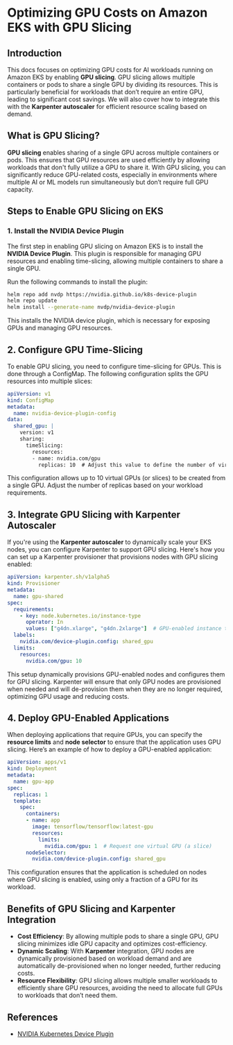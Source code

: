 # Optimizing GPU Costs on Amazon EKS with GPU Slicing

## Introduction

This docs focuses on optimizing GPU costs for AI workloads running on Amazon EKS by enabling **GPU slicing**. GPU slicing allows multiple containers or pods to share a single GPU by dividing its resources. This is particularly beneficial for workloads that don’t require an entire GPU, leading to significant cost savings. We will also cover how to integrate this with the **Karpenter autoscaler** for efficient resource scaling based on demand.

## What is GPU Slicing?

**GPU slicing** enables sharing of a single GPU across multiple containers or pods. This ensures that GPU resources are used efficiently by allowing workloads that don't fully utilize a GPU to share it. With GPU slicing, you can significantly reduce GPU-related costs, especially in environments where multiple AI or ML models run simultaneously but don’t require full GPU capacity.

## Steps to Enable GPU Slicing on EKS

### 1. **Install the NVIDIA Device Plugin**

The first step in enabling GPU slicing on Amazon EKS is to install the **NVIDIA Device Plugin**. This plugin is responsible for managing GPU resources and enabling time-slicing, allowing multiple containers to share a single GPU.

Run the following commands to install the plugin:

```bash
helm repo add nvdp https://nvidia.github.io/k8s-device-plugin
helm repo update
helm install --generate-name nvdp/nvidia-device-plugin
```

This installs the NVIDIA device plugin, which is necessary for exposing GPUs and managing GPU resources.



## 2. Configure GPU Time-Slicing

To enable GPU slicing, you need to configure time-slicing for GPUs. This is done through a ConfigMap. The following configuration splits the GPU resources into multiple slices:

```yaml
apiVersion: v1
kind: ConfigMap
metadata:
  name: nvidia-device-plugin-config
data:
  shared_gpu: |
    version: v1
    sharing:
      timeSlicing:
        resources:
        - name: nvidia.com/gpu
          replicas: 10  # Adjust this value to define the number of virtual GPUs
```

This configuration allows up to 10 virtual GPUs (or slices) to be created from a single GPU. Adjust the number of replicas based on your workload requirements.

## 3. Integrate GPU Slicing with Karpenter Autoscaler

If you're using the **Karpenter autoscaler** to dynamically scale your EKS nodes, you can configure Karpenter to support GPU slicing. Here's how you can set up a Karpenter provisioner that provisions nodes with GPU slicing enabled:

```yaml
apiVersion: karpenter.sh/v1alpha5
kind: Provisioner
metadata:
  name: gpu-shared
spec:
  requirements:
    - key: node.kubernetes.io/instance-type
      operator: In
      values: ["g4dn.xlarge", "g4dn.2xlarge"]  # GPU-enabled instance types
  labels:
    nvidia.com/device-plugin.config: shared_gpu
  limits:
    resources:
      nvidia.com/gpu: 10
```

This setup dynamically provisions GPU-enabled nodes and configures them for GPU slicing. Karpenter will ensure that only GPU nodes are provisioned when needed and will de-provision them when they are no longer required, optimizing GPU usage and reducing costs.

## 4. Deploy GPU-Enabled Applications

When deploying applications that require GPUs, you can specify the **resource limits** and **node selector** to ensure that the application uses GPU slicing. Here’s an example of how to deploy a GPU-enabled application:

```yaml
apiVersion: apps/v1
kind: Deployment
metadata:
  name: gpu-app
spec:
  replicas: 1
  template:
    spec:
      containers:
      - name: app
        image: tensorflow/tensorflow:latest-gpu
        resources:
          limits:
            nvidia.com/gpu: 1  # Request one virtual GPU (a slice)
      nodeSelector:
        nvidia.com/device-plugin.config: shared_gpu
```


This configuration ensures that the application is scheduled on nodes where GPU slicing is enabled, using only a fraction of a GPU for its workload.

## Benefits of GPU Slicing and Karpenter Integration

- **Cost Efficiency**: By allowing multiple pods to share a single GPU, GPU slicing minimizes idle GPU capacity and optimizes cost-efficiency.
- **Dynamic Scaling**: With **Karpenter** integration, GPU nodes are dynamically provisioned based on workload demand and are automatically de-provisioned when no longer needed, further reducing costs.
- **Resource Flexibility**: GPU slicing allows multiple smaller workloads to efficiently share GPU resources, avoiding the need to allocate full GPUs to workloads that don’t need them.

## References

- [NVIDIA Kubernetes Device Plugin](https://github.com/NVIDIA/k8s-device-plugin)


